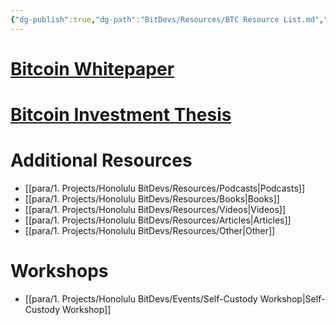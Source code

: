 ```yaml
---
{"dg-publish":true,"dg-path":"BitDevs/Resources/BTC Resource List.md","permalink":"/bit-devs/resources/btc-resource-list/","title":"Resources","tags":["bitdevs","bitcoin","resource"],"noteIcon":"3","created":"2023-04-15T13:55:40.185-10:00","updated":"2023-05-29T14:13:05.918-10:00"}
---
```



# [Bitcoin Whitepaper](https://bitcoin.org/bitcoin.pdf)

# [Bitcoin Investment Thesis](https://werunbtc.com/thesis.pdf)

# Additional Resources
- [[para/1. Projects/Honolulu BitDevs/Resources/Podcasts\|Podcasts]]
- [[para/1. Projects/Honolulu BitDevs/Resources/Books\|Books]]
- [[para/1. Projects/Honolulu BitDevs/Resources/Videos\|Videos]]
- [[para/1. Projects/Honolulu BitDevs/Resources/Articles\|Articles]]
- [[para/1. Projects/Honolulu BitDevs/Resources/Other\|Other]]

# Workshops
- [[para/1. Projects/Honolulu BitDevs/Events/Self-Custody Workshop\|Self-Custody Workshop]]